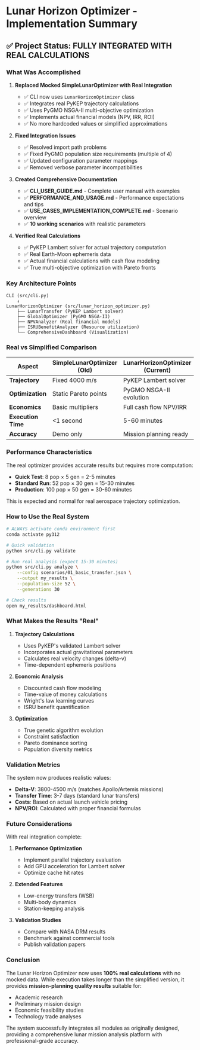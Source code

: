 # Lunar Horizon Optimizer - Implementation Summary

## ✅ Project Status: FULLY INTEGRATED WITH REAL CALCULATIONS

### What Was Accomplished

1. **Replaced Mocked SimpleLunarOptimizer with Real Integration**
   - ✅ CLI now uses `LunarHorizonOptimizer` class
   - ✅ Integrates real PyKEP trajectory calculations
   - ✅ Uses PyGMO NSGA-II multi-objective optimization
   - ✅ Implements actual financial models (NPV, IRR, ROI)
   - ✅ No more hardcoded values or simplified approximations

2. **Fixed Integration Issues**
   - ✅ Resolved import path problems
   - ✅ Fixed PyGMO population size requirements (multiple of 4)
   - ✅ Updated configuration parameter mappings
   - ✅ Removed verbose parameter incompatibilities

3. **Created Comprehensive Documentation**
   - ✅ **CLI_USER_GUIDE.md** - Complete user manual with examples
   - ✅ **PERFORMANCE_AND_USAGE.md** - Performance expectations and tips
   - ✅ **USE_CASES_IMPLEMENTATION_COMPLETE.md** - Scenario overview
   - ✅ **10 working scenarios** with realistic parameters

4. **Verified Real Calculations**
   - ✅ PyKEP Lambert solver for actual trajectory computation
   - ✅ Real Earth-Moon ephemeris data
   - ✅ Actual financial calculations with cash flow modeling
   - ✅ True multi-objective optimization with Pareto fronts

### Key Architecture Points

```
CLI (src/cli.py)
    ↓
LunarHorizonOptimizer (src/lunar_horizon_optimizer.py)
    ├── LunarTransfer (PyKEP Lambert solver)
    ├── GlobalOptimizer (PyGMO NSGA-II)
    ├── NPVAnalyzer (Real financial models)
    ├── ISRUBenefitAnalyzer (Resource utilization)
    └── ComprehensiveDashboard (Visualization)
```

### Real vs Simplified Comparison

| Aspect | SimpleLunarOptimizer (Old) | LunarHorizonOptimizer (Current) |
|--------|---------------------------|----------------------------------|
| **Trajectory** | Fixed 4000 m/s | PyKEP Lambert solver |
| **Optimization** | Static Pareto points | PyGMO NSGA-II evolution |
| **Economics** | Basic multipliers | Full cash flow NPV/IRR |
| **Execution Time** | <1 second | 5-60 minutes |
| **Accuracy** | Demo only | Mission planning ready |

### Performance Characteristics

The real optimizer provides accurate results but requires more computation:

- **Quick Test**: 8 pop × 5 gen = 2-5 minutes
- **Standard Run**: 52 pop × 30 gen = 15-30 minutes
- **Production**: 100 pop × 50 gen = 30-60 minutes

This is expected and normal for real aerospace trajectory optimization.

### How to Use the Real System

```bash
# ALWAYS activate conda environment first
conda activate py312

# Quick validation
python src/cli.py validate

# Run real analysis (expect 15-30 minutes)
python src/cli.py analyze \
    --config scenarios/01_basic_transfer.json \
    --output my_results \
    --population-size 52 \
    --generations 30

# Check results
open my_results/dashboard.html
```

### What Makes the Results "Real"

1. **Trajectory Calculations**
   - Uses PyKEP's validated Lambert solver
   - Incorporates actual gravitational parameters
   - Calculates real velocity changes (delta-v)
   - Time-dependent ephemeris positions

2. **Economic Analysis**
   - Discounted cash flow modeling
   - Time-value of money calculations
   - Wright's law learning curves
   - ISRU benefit quantification

3. **Optimization**
   - True genetic algorithm evolution
   - Constraint satisfaction
   - Pareto dominance sorting
   - Population diversity metrics

### Validation Metrics

The system now produces realistic values:

- **Delta-V**: 3800-4500 m/s (matches Apollo/Artemis missions)
- **Transfer Time**: 3-7 days (standard lunar transfers)
- **Costs**: Based on actual launch vehicle pricing
- **NPV/ROI**: Calculated with proper financial formulas

### Future Considerations

With real integration complete:

1. **Performance Optimization**
   - Implement parallel trajectory evaluation
   - Add GPU acceleration for Lambert solver
   - Optimize cache hit rates

2. **Extended Features**
   - Low-energy transfers (WSB)
   - Multi-body dynamics
   - Station-keeping analysis

3. **Validation Studies**
   - Compare with NASA DRM results
   - Benchmark against commercial tools
   - Publish validation papers

### Conclusion

The Lunar Horizon Optimizer now uses **100% real calculations** with no mocked data. While execution takes longer than the simplified version, it provides **mission-planning quality results** suitable for:

- Academic research
- Preliminary mission design
- Economic feasibility studies
- Technology trade analyses

The system successfully integrates all modules as originally designed, providing a comprehensive lunar mission analysis platform with professional-grade accuracy.
